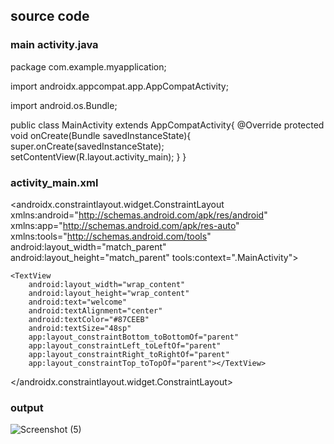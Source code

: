 
## source code

### main activity.java
package com.example.myapplication;

import androidx.appcompat.app.AppCompatActivity;

import android.os.Bundle;

public class MainActivity extends AppCompatActivity{
    @Override
    protected void onCreate(Bundle savedInstanceState){
        super.onCreate(savedInstanceState);
        setContentView(R.layout.activity_main);
    }
}

### activity_main.xml

<?xml version="1.0" encoding="utf-8"?>
<androidx.constraintlayout.widget.ConstraintLayout
    xmlns:android="http://schemas.android.com/apk/res/android"
    xmlns:app="http://schemas.android.com/apk/res-auto"
    xmlns:tools="http://schemas.android.com/tools"
    android:layout_width="match_parent"
    android:layout_height="match_parent"
    tools:context=".MainActivity">

    <TextView
        android:layout_width="wrap_content"
        android:layout_height="wrap_content"
        android:text="welcome"
        android:textAlignment="center"
        android:textColor="#87CEEB"
        android:textSize="48sp"
        app:layout_constraintBottom_toBottomOf="parent"
        app:layout_constraintLeft_toLeftOf="parent"
        app:layout_constraintRight_toRightOf="parent"
        app:layout_constraintTop_toTopOf="parent"></TextView>



</androidx.constraintlayout.widget.ConstraintLayout>
### output
![Screenshot (5)](https://user-images.githubusercontent.com/75235334/165219375-081973ed-cf1b-4f3a-b321-988cb546cc9b.png)
